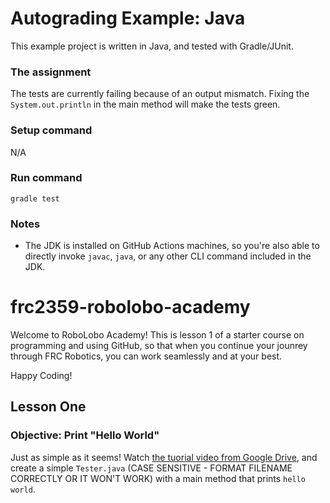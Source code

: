 # Autograding Example: Java
This example project is written in Java, and tested with Gradle/JUnit.

### The assignment
The tests are currently failing because of an output mismatch. Fixing the `System.out.println` in the main method will make the tests green.

### Setup command
N/A

### Run command
`gradle test`

### Notes
- The JDK is installed on GitHub Actions machines, so you're also able to directly invoke `javac`, `java`, or any other CLI command included in the JDK. 





# frc2359-robolobo-academy
Welcome to RoboLobo Academy! This is lesson 1 of a starter course on programming and using GitHub, so that when you continue your jounrey through FRC Robotics, you can work seamlessly and at your best.

Happy Coding!

## Lesson One

### Objective: Print "Hello World"
Just as simple as it seems! Watch [the tuorial video from Google Drive](https://drive.google.com/file/d/1PfRJ2l8MPSQqmQIUL13inbGjOkGEBcRY/view?usp=sharing), and create a simple `Tester.java` (CASE SENSITIVE - FORMAT FILENAME CORRECTLY OR IT WON'T WORK) with a main method that prints `hello world`.
